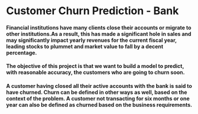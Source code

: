 # Customer Churn Prediction - Bank

#### Financial institutions have many clients close their accounts or migrate to other institutions.As a result, this has made a significant hole in sales and may significantly impact yearly revenues for the current fiscal year, leading stocks to plummet and market value to fall by a decent percentage.

#### The objective of this project is that we want to build a model to predict, with reasonable accuracy, the customers who are going to churn soon.

#### A customer having closed all their active accounts with the bank is said to have churned. Churn can be defined in other ways as well, based on the context of the problem. A customer not transacting for six months or one year can also be defined as churned based on the business requirements.
